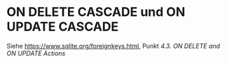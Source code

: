 # ON DELETE CASCADE und ON UPDATE CASCADE

Siehe https://www.sqlite.org/foreignkeys.html, Punkt *4.3. ON DELETE and ON UPDATE Actions*
